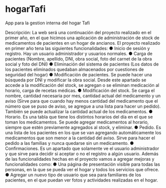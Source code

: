 # hogarTafi
App para la gestion interna del hogar Tafi


Descripción:
La web será una continuación del proyecto realizado en el primer año, en el que hicimos
una aplicación de administración de stock de medicamentos de pacientes en un hogar de
ancianos.
El proyecto realizado en primer año tena las siguientes funcionalidades:
● Inicio de sesión y registro. Hay un usuario administrador y usuarios normales.
● Carga de pacientes (Nombre, apellido, DNI, obra social, foto del carnet de la obra
social y foto del DNI)
● Eliminación del sistema de pacientes (Los datos de los pacientes eliminados
quedaban almacenados por cuestiones de seguridad del hogar)
● Modificación de pacientes. Se puede hacer una búsqueda por DNI y modificar la
obra social. Desde este apartado se accede a la modificación del stock, se agregan
o se eliminan medicación al horario, carga de recetas médicas.
● Modificación del stock. Se carga el nombre, cantidad necesaria por mes, cantidad
actual del medicamento y un aviso (Sirve para que cuando hay menos cantidad del
medicamento que el número que se puso de aviso, se agregue a una lista para
hacer un pedido). También se puede actualizar la cantidad actual de los
medicamentos.
● Horario. Es una tabla que tiene los distintos horarios del día en el que se toman los
medicamentos. Se puede agregar medicamentos al horario, siempre que estén
previamente agregados al stock, y eliminar.
● Pedido. Es una lista de los pacientes en los que se van agregando automáticamente
los medicamentos que son menor a la cantidad del aviso. Sirve para hacer el pedido
a las familias y nunca quedarse sin un medicamento.
● Confirmaciones. Es un apartado que solamente ve el usuario administrador y que
sirve para decidir si aceptar o no el registro a algún usuario.
Además de las funcionalidades hechas en el proyecto vamos a agregar mejoras y
funcionalidades como:
● Una página de presentación visible para todas las personas, en la que se pueda ver
el hogar y todos los servicios que ofrece.
● Agregar un nuevo tipo de usuario que sea para familiares de los pacientes, en el que
puedan ver fotos y actividades realizadas en el hogar.
